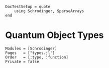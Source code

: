 ```@meta
DocTestSetup = quote
    using Schrodinger, SparseArrays
end
```
# Quantum Object Types

```@autodocs
Modules = [Schrodinger]
Pages   = ["types.jl"]
Order   = [:type, :function]
Private = false
```
